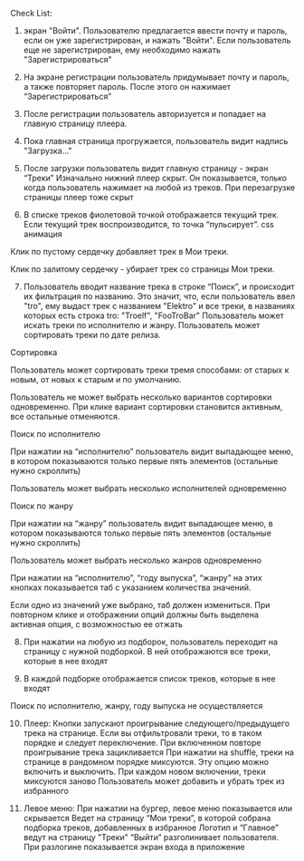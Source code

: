 
Check List:
1) экран "Войти". 
Пользователю предлагается ввести почту и пароль, если он уже зарегистрирован, и нажать "Войти". Если пользователь еще не зарегистрирован, ему необходимо нажать "Зарегистрироваться"

2) На экране регистрации пользователь придумывает почту 
и пароль, а также повторяет пароль. После этого он нажимает “Зарегистрироваться”

3) После регистрации пользователь авторизуется и попадает на главную страницу плеера.

4) Пока главная страница прогружается, пользователь видит надпись "Загрузка..."

5) После загрузки пользователь видит главную страницу - экран “Треки”
Изначально нижний плеер скрыт. Он показывается, только когда пользователь нажимает на любой из треков. При перезагрузке страницы плеер тоже скрыт

6) В списке треков фиолетовой точкой отображается текущий трек.
Если текущий трек воспроизводится, то точка “пульсирует”.
css анимация

Клик по пустому сердечку добавляет трек в Мои треки.

Клик по залитому сердечку - убирает трек со страницы Мои треки.

7) Пользователь вводит название трека в строке “Поиск”, и происходит их фильтрация по названию. Это значит, что, если пользователь ввел "tro", ему выдаст трек с названием "Elektro" и все треки, в названиях которых есть строка tro: "Troelf", "FooTroBar"
Пользователь может искать треки по исполнителю и жанру.
Пользователь может сортировать треки по дате релиза.

Сортировка

Пользователь может сортировать треки тремя способами: от старых к новым, от новых к старым и по умолчанию.

Пользователь не может выбрать несколько вариантов сортировки одновременно. 
При клике вариант сортировки становится активным, все остальные отменяются.

Поиск по исполнителю

При нажатии на “исполнителю” пользователь видит выпадающее меню, в котором показываются только первые пять элементов (остальные нужно скроллить)

Пользователь может выбрать несколько исполнителей одновременно

Поиск по жанру

При нажатии на “жанру” пользователь видит выпадающее меню, в котором показываются только первые пять элементов (остальные нужно скроллить)

Пользователь может выбрать несколько жанров одновременно


При нажатии на “исполнителю”, “году выпуска”, “жанру” на этих кнопках показывается таб с указанием количества значений.

Если одно из значений уже выбрано, таб должен измениться. При повторном клике и отображении опций должны быть выделена активная опция, 
с возможностью ее отжать 

8) При нажатии на любую из подборок, пользователь переходит на страницу с нужной подборкой. 
В ней отображаются все треки, которые в нее входят

9) В каждой подборке отображается список треков, которые в нее входят

Поиск по исполнителю, жанру, 
году выпуска не осуществляется

10) Плеер: 
Кнопки запускают проигрывание следующего/предыдущего трека на странице. Если вы отфильтровали треки, то в таком порядке и следует переключение.
При включенном повторе проигрывание трека зацикливается
При нажатии на shuffle, треки на странице в рандомном порядке миксуются. Эту опцию можно включить и выключить. При каждом новом включении, треки миксуются заново
Пользователь может добавить и убрать трек из избранного 

11) Левое меню:
При нажатии на бургер, левое меню показывается или скрывается
Ведет на страницу “Мои треки”, 
в которой собрана подборка треков, добавленных в избранное
Логотип и “Главное” ведут 
на страницу "Треки"
“Выйти” разголинивает пользователя. При разлогине показывается экран входа 
в приложение